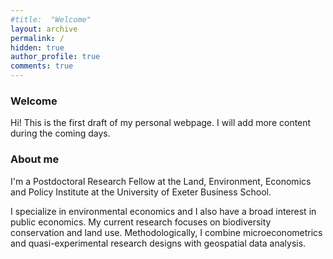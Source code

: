```yaml
---
#title:  "Welcome"
layout: archive
permalink: /
hidden: true
author_profile: true
comments: true
---
```


<!--

Step-by-step instructions:

Fork the minimal mistakes repo: https://github.com/mmistakes/minimal-mistakes

Add the following line to Gemfile:
gem "minimal-mistakes-jekyll"

Make edits to _config.yml; add pics etc to assets folder

Subpages: Add .md to _pages; make corresponding edits to _navigation.yml
- See how the header is written in the .md documents

Delete index.html; jekyll will now look for home.md in _pages

How to make global edits to font size etc:
- Navigate to assets/css/main.scss
- See how I changed the font size for the archive class
- I found this class with inspect (you need to find the class for the element you want to modify)
- Things inserted in main.scss seem to override pre-existing settings elsewhere in the template

Bio pic size:
- Same method; but I took the settings directly from _sidebar.scss
- In the original file I left them unmodified, and then inserted the modifications in main.scss
-->

### Welcome

Hi! This is the first draft of my personal webpage. I will add more content during the coming days.

### About me

I'm a Postdoctoral Research Fellow at the Land, Environment, Economics and Policy Institute at the University of Exeter Business School.

I specialize in environmental economics and I also have a broad interest in public economics. My current research focuses on biodiversity conservation and land use. Methodologically, I combine microeconometrics and quasi-experimental research designs with geospatial data analysis.


